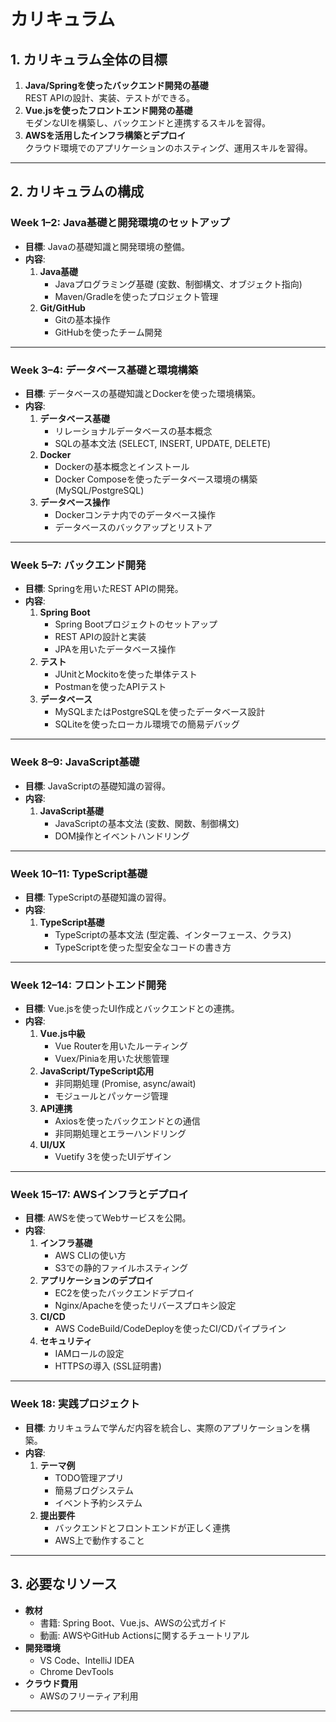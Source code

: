 # カリキュラム

## **1. カリキュラム全体の目標**

1. **Java/Springを使ったバックエンド開発の基礎**\
   REST APIの設計、実装、テストができる。
2. **Vue.jsを使ったフロントエンド開発の基礎**\
   モダンなUIを構築し、バックエンドと連携するスキルを習得。
3. **AWSを活用したインフラ構築とデプロイ**\
   クラウド環境でのアプリケーションのホスティング、運用スキルを習得。

---

## **2. カリキュラムの構成**

### **Week 1–2: Java基礎と開発環境のセットアップ**

- **目標**: Javaの基礎知識と開発環境の整備。
- **内容**:
  1. **Java基礎**
     - Javaプログラミング基礎 (変数、制御構文、オブジェクト指向)
     - Maven/Gradleを使ったプロジェクト管理
  2. **Git/GitHub**
     - Gitの基本操作
     - GitHubを使ったチーム開発

---

### **Week 3–4: データベース基礎と環境構築**

- **目標**: データベースの基礎知識とDockerを使った環境構築。
- **内容**:
  1. **データベース基礎**
     - リレーショナルデータベースの基本概念
     - SQLの基本文法 (SELECT, INSERT, UPDATE, DELETE)
  2. **Docker**
     - Dockerの基本概念とインストール
     - Docker Composeを使ったデータベース環境の構築 (MySQL/PostgreSQL)
  3. **データベース操作**
     - Dockerコンテナ内でのデータベース操作
     - データベースのバックアップとリストア

---

### **Week 5–7: バックエンド開発**

- **目標**: Springを用いたREST APIの開発。
- **内容**:
  1. **Spring Boot**
     - Spring Bootプロジェクトのセットアップ
     - REST APIの設計と実装
     - JPAを用いたデータベース操作
  2. **テスト**
     - JUnitとMockitoを使った単体テスト
     - Postmanを使ったAPIテスト
  3. **データベース**
     - MySQLまたはPostgreSQLを使ったデータベース設計
     - SQLiteを使ったローカル環境での簡易デバッグ

---

### **Week 8–9: JavaScript基礎**

- **目標**: JavaScriptの基礎知識の習得。
- **内容**:
  1. **JavaScript基礎**
     - JavaScriptの基本文法 (変数、関数、制御構文)
     - DOM操作とイベントハンドリング

---

### **Week 10–11: TypeScript基礎**

- **目標**: TypeScriptの基礎知識の習得。
- **内容**:
  1. **TypeScript基礎**
     - TypeScriptの基本文法 (型定義、インターフェース、クラス)
     - TypeScriptを使った型安全なコードの書き方

---

### **Week 12–14: フロントエンド開発**

- **目標**: Vue.jsを使ったUI作成とバックエンドとの連携。
- **内容**:
  1. **Vue.js中級**
     - Vue Routerを用いたルーティング
     - Vuex/Piniaを用いた状態管理
  2. **JavaScript/TypeScript応用**
     - 非同期処理 (Promise, async/await)
     - モジュールとパッケージ管理
  3. **API連携**
     - Axiosを使ったバックエンドとの通信
     - 非同期処理とエラーハンドリング
  4. **UI/UX**
     - Vuetify 3を使ったUIデザイン

---

### **Week 15–17: AWSインフラとデプロイ**

- **目標**: AWSを使ってWebサービスを公開。
- **内容**:
  1. **インフラ基礎**
     - AWS CLIの使い方
     - S3での静的ファイルホスティング
  2. **アプリケーションのデプロイ**
     - EC2を使ったバックエンドデプロイ
     - Nginx/Apacheを使ったリバースプロキシ設定
  3. **CI/CD**
     - AWS CodeBuild/CodeDeployを使ったCI/CDパイプライン
  4. **セキュリティ**
     - IAMロールの設定
     - HTTPSの導入 (SSL証明書)

---

### **Week 18: 実践プロジェクト**

- **目標**: カリキュラムで学んだ内容を統合し、実際のアプリケーションを構築。
- **内容**:
  1. **テーマ例**
     - TODO管理アプリ
     - 簡易ブログシステム
     - イベント予約システム
  2. **提出要件**
     - バックエンドとフロントエンドが正しく連携
     - AWS上で動作すること

---

## **3. 必要なリソース**

- **教材**
  - 書籍: Spring Boot、Vue.js、AWSの公式ガイド
  - 動画: AWSやGitHub Actionsに関するチュートリアル
- **開発環境**
  - VS Code、IntelliJ IDEA
  - Chrome DevTools
- **クラウド費用**
  - AWSのフリーティア利用

---



